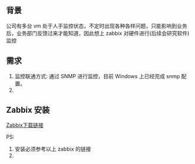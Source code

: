 ## 背景
公司有多台 vm 处于人手监控状态，不定时出现各种各样问题，只能影响到业务后，业务部门反馈过来才能知道，因此想上 zabbix 对硬件进行(后续会研究软件)监控

## 需求
1. 监控联通方式: 通过 SNMP 进行监控，目前 Windows 上已经完成 snmp 配置。
2. 

## Zabbix 安装
[Zabbix下载链接](https://www.zabbix.com/cn/download?zabbix=5.0&os_distribution=centos&os_version=7&db=mysql&ws=apache)

PS: 
1. 安装必须参考以上 zabbix 的链接
2. 
